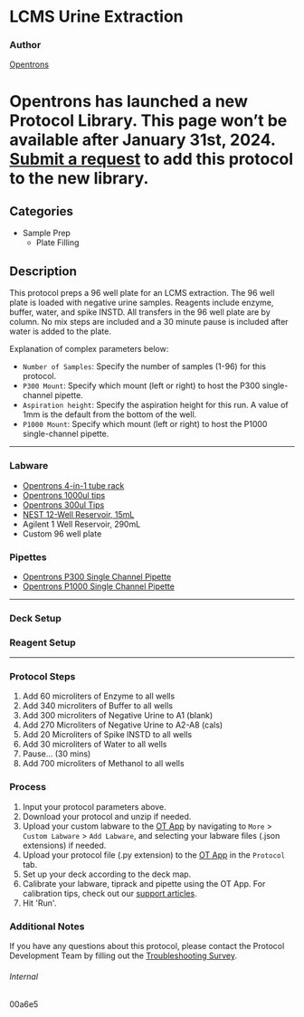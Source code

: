 # LCMS Urine Extraction

### Author
[Opentrons](https://opentrons.com/)


# Opentrons has launched a new Protocol Library. This page won’t be available after January 31st, 2024. [Submit a request](https://docs.google.com/forms/d/e/1FAIpQLSdYYp9QCKow4nn0KlCVsMS3HX0eJ0N9O7-erajKvcpT0lWbSg/viewform) to add this protocol to the new library.

## Categories
* Sample Prep
	* Plate Filling

## Description
This protocol preps a 96 well plate for an LCMS extraction. The 96 well plate is loaded with negative urine samples. Reagents include enzyme, buffer, water, and spike INSTD. All transfers in the 96 well plate are by column. No mix steps are included and a 30 minute pause is included after water is added to the plate.

Explanation of complex parameters below:
* `Number of Samples`: Specify the number of samples (1-96) for this protocol.
* `P300 Mount`: Specify which mount (left or right) to host the P300 single-channel pipette.
* `Aspiration height`: Specify the aspiration height for this run. A value of 1mm is the default from the bottom of the well. 
* `P1000 Mount`: Specify which mount (left or right) to host the P1000 single-channel pipette.



---

### Labware
* [Opentrons 4-in-1 tube rack](https://shop.opentrons.com/collections/racks-and-adapters/products/tube-rack-set-1)
* [Opentrons 1000ul tips](https://shop.opentrons.com/collections/opentrons-tips)
* [Opentrons 300ul Tips](https://shop.opentrons.com/collections/opentrons-tips)
* [NEST 12-Well Reservoir, 15mL](https://shop.opentrons.com/collections/reservoirs)
* Agilent 1 Well Reservoir, 290mL
* Custom 96 well plate

### Pipettes
* [Opentrons P300 Single Channel Pipette](https://shop.opentrons.com/collections/ot-2-robot/products/single-channel-electronic-pipette)
* [Opentrons P1000 Single Channel Pipette](https://shop.opentrons.com/collections/ot-2-robot/products/single-channel-electronic-pipette)

---

### Deck Setup


### Reagent Setup

---

### Protocol Steps
1. Add 60 microliters of Enzyme to all wells
2. Add 340 microliters of Buffer to all wells
3. Add 300 microliters of Negative Urine to A1 (blank)
4. Add 270 Microliters of Negative Urine to A2-A8 (cals)
5. Add 20 Microliters of Spike INSTD to all wells
6. Add 30 microliters of Water to all wells
7. Pause... (30 mins)
8. Add 700 microliters of Methanol to all wells

### Process
1. Input your protocol parameters above.
2. Download your protocol and unzip if needed.
3. Upload your custom labware to the [OT App](https://opentrons.com/ot-app) by navigating to `More` > `Custom Labware` > `Add Labware`, and selecting your labware files (.json extensions) if needed.
4. Upload your protocol file (.py extension) to the [OT App](https://opentrons.com/ot-app) in the `Protocol` tab.
5. Set up your deck according to the deck map.
6. Calibrate your labware, tiprack and pipette using the OT App. For calibration tips, check out our [support articles](https://support.opentrons.com/en/collections/1559720-guide-for-getting-started-with-the-ot-2).
7. Hit 'Run'.

### Additional Notes
If you have any questions about this protocol, please contact the Protocol Development Team by filling out the [Troubleshooting Survey](https://protocol-troubleshooting.paperform.co/).

###### Internal
00a6e5
